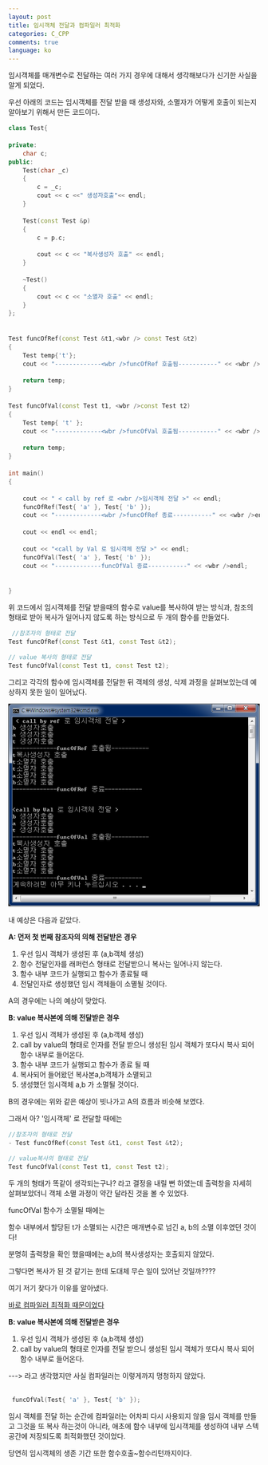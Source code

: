 ```yaml
---
layout: post
title: 임시객체 전달과 컴파일러 최적화
categories: C_CPP
comments: true
language: ko
---
```


임시객체를 매개변수로 전달하는 여러 가지 경우에 대해서 생각해보다가 신기한 사실을 알게 되었다.

우선 아래의 코드는 
임시객체를 전달 받을 때 생성자와, 소멸자가 어떻게 호출이 되는지
알아보기 위해서 만든 코드이다.


``` cpp
class Test{
 
private:
    char c;
public:
    Test(char _c)
    {
        c = _c;
        cout << c <<" 생성자호출"<< endl;
    }
 
    Test(const Test &p)
    {
        c = p.c;
 
        cout << c << "복사생성자 호출" << endl;
    }
 
    ~Test()
    {
        cout << c << "소멸자 호출" << endl;
    }
};
 
 
Test funcOfRef(const Test &t1,<wbr /> const Test &t2)
{
    Test temp{'t'};
    cout << "-------------<wbr />funcOfRef 호출됨-----------" << <wbr />endl;
 
    return temp;
}
 
Test funcOfVal(const Test t1, <wbr />const Test t2)
{
    Test temp{ 't' };
    cout << "-------------<wbr />funcOfVal 호출됨-----------" << <wbr />endl;
 
    return temp;
}
 
int main()
{
 
    cout << " < call by ref 로 <wbr />임시객체 전달 >" << endl;
    funcOfRef(Test{ 'a' }, Test{ 'b' });
    cout << "-------------<wbr />funcOfRef 종료-----------" << <wbr />endl;
 
    cout << endl << endl;
 
    cout << "<call by Val 로 임시객체 전달 >" << endl;
    funcOfVal(Test{ 'a' }, Test{ 'b' });
    cout << "-------------funcOfVal 종료-----------" << <wbr />endl;
 
 
}

```

위 코드에서 임시객체를 전달 받을때의 함수로
value를 복사하여 받는 방식과,
참조의 형태로 받아 복사가 일어나지 않도록 하는 방식으로
두 개의 함수를 만들었다.

```cpp
 //참조자의 형태로 전달
Test funcOfRef(const Test &t1, const Test &t2);
```
```cpp
// value 복사의 형태로 전달  
Test funcOfVal(const Test t1, const Test t2);
```

그리고 각각의 함수에 임시객체를 전달한 뒤 객체의 생성, 삭제 과정을 살펴보았는데
예상하지 못한 일이 일어났다.

![출력결과](/assets/img/PassingTempObject/res0.png)


내 예상은 다음과 같았다.

 **A: 먼저 첫 번째 참조자의 의해 전달받은 경우**

1. 우선 임시 객체가 생성된 후 (a,b객체 생성)
2. 함수 전달인자를 래퍼런스 형태로 전달받으니 복사는 일어나지 않는다.
3. 함수 내부 코드가 실행되고 함수가 종료될 때
4. 전달인자로 생성했던 임시 객체들이 소멸될 것이다.

A의 경우에는 나의 예상이 맞았다.

**B: value 복사본에 의해 전달받은 경우**

1. 우선 임시 객체가 생성된 후 (a,b객체 생성)
2. call by value의 형태로 인자를 전달 받으니 생성된 임시 객체가 또다시 복사 되어 함수 내부로 들어온다.
3. 함수 내부 코드가 실행되고 함수가 종료 될 때
4. 복사되어 들어왔던 복사본a,b객체가 소멸되고
5. 생성했던 임시객체 a,b 가 소멸될 것이다.

B의 경우에는 위와 같은 예상이 빗나가고 A의 흐름과 비슷해 보였다.

그래서 아? '임시객체' 로 전달할 때에는

```cpp
//참조자의 형태로 전달
- Test funcOfRef(const Test &t1, const Test &t2);
```
```cpp
// value복사의 형태로 전달
Test funcOfVal(const Test t1, const Test t2);     
```  

두 개의 형태가 똑같이 생각되는구나? 라고 결정을 내릴 뻔 하였는데 출력창을 자세히 살펴보았더니 객체 소멸 과정이 약간 달라진 것을 볼 수 있었다.

funcOfVal 함수가 소멸될 때에는

함수 내부에서 할당된 t가 소멸되는 시간은 매개변수로 넘긴 a, b의 소멸 이후였던 것이다!

분명히 출력창을 확인 했을때에는 a,b의 복사생성자는 호출되지 않았다.

그렇다면 복사가 된 것 같기는 한데 도대체 무슨 일이 있어난 것일까????

여기 저기 찾다가 이유를 알아냈다. 

<u>바로 컴파일러 최적화 때문이었다</u>


**B: value 복사본에 의해 전달받은 경우**

1. 우선 임시 객체가 생성된 후 (a,b객체 생성)
2. call by value의 형태로 인자를 전달 받으니 생성된 임시 객체가 또다시 복사 되어 함수 내부로 들어온다.

   
 ---> 라고 생각했지만 사실 컴파일러는 이렇게까지 멍청하지 않았다.
```cpp

 funcOfVal(Test{ 'a' }, Test{ 'b' }); 
```
  
임시 객체를 전달 하는 순간에 컴파일러는
어차피 다시 사용되지 않을 임시 객체를 만들고 그것을 또 복사 하는것이 아니라,
애초에 함수 내부에 임시객체를 생성하여 내부 스텍공간에 저장되도록 최적화했던 것이었다.
 
당연히 임시객체의 생존 기간 또한 함수호출~함수리턴까지이다.

